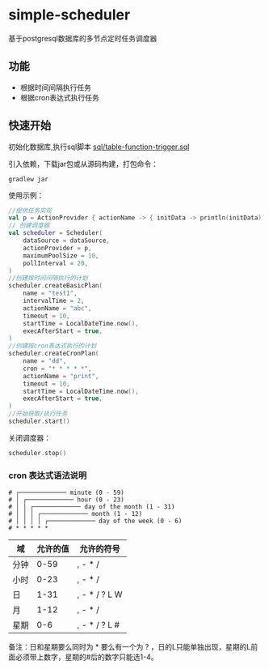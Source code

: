 # simple-scheduler

基于postgresql数据库的多节点定时任务调度器

## 功能

- 根据时间间隔执行任务
- 根据cron表达式执行任务

## 快速开始

初始化数据库,执行sql脚本 [sql/table-function-trigger.sql](https://github.com/afezeria/simple-scheduler/blob/main/sql/table-function-trigger.sql)

引入依赖，下载jar包或从源码构建，打包命令：

```
gradlew jar
```

使用示例：

```kotlin
//提供任务实现
val p = ActionProvider { actionName -> { initData -> println(initData) } }
// 创建调度器
val scheduler = Scheduler(
    dataSource = dataSource,
    actionProvider = p,
    maximumPoolSize = 10,
    pollInterval = 20,
)
//创建按时间间隔执行的计划
scheduler.createBasicPlan(
    name = "test1",
    intervalTime = 2,
    actionName = "abc",
    timeout = 10,
    startTime = LocalDateTime.now(),
    execAfterStart = true,
)
//创建按cron表达式执行的计划
scheduler.createCronPlan(
    name = "dd",
    cron = "* * * * *",
    actionName = "print",
    timeout = 10,
    startTime = LocalDateTime.now(),
    execAfterStart = true,
)
//开始获取/执行任务
scheduler.start()
```

关闭调度器：

```kotlin
scheduler.stop()
```

### cron 表达式语法说明

```shell
# ┌───────────── minute (0 - 59)
# │ ┌───────────── hour (0 - 23)
# │ │ ┌───────────── day of the month (1 - 31)
# │ │ │ ┌───────────── month (1 - 12)
# │ │ │ │ ┌───────────── day of the week (0 - 6) 
# * * * * *
```

| 域   | 允许的值 | 允许的符号    |
| ---- | -------- | ------------- |
| 分钟 | 0-59     | , - * /       |
| 小时 | 0-23     | , - * /       |
| 日   | 1-31     | , - * / ? L W |
| 月   | 1-12     | , - * /       |
| 星期 | 0-6      | , - * / ? L # |

备注：日和星期要么同时为 * 要么有一个为 ? ，日的L只能单独出现，星期的L前面必须带上数字，星期的#后的数字只能选1-4。

